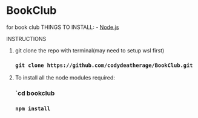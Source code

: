 # BookClub
for book club
THINGS TO INSTALL:
    - [Node.js](https://nodejs.org/en/)


INSTRUCTIONS

1. git clone the repo with terminal(may need to setup wsl first)
    ### `git clone https://github.com/codydeatherage/BookClub.git`

2. To install all the node modules required:
    ### `cd bookclub
    ### `npm install` 



